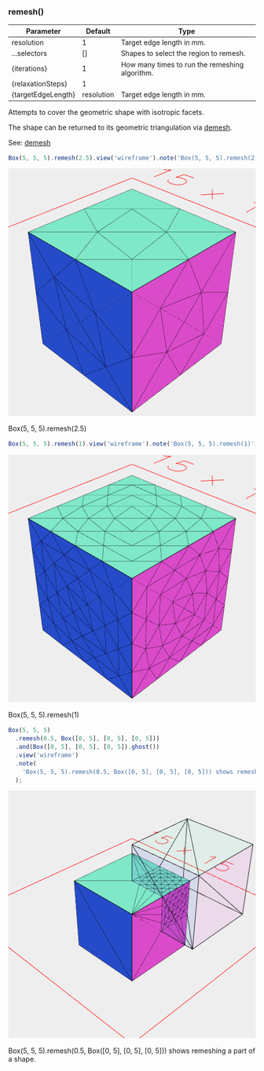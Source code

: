 ### remesh()
Parameter|Default|Type
---|---|---
resolution|1|Target edge length in mm.
...selectors|[]|Shapes to select the region to remesh.
{iterations}|1|How many times to run the remeshing algorithm.
{relaxationSteps}|1|
{targetEdgeLength}|resolution|Target edge length in mm.

Attempts to cover the geometric shape with isotropic facets.

The shape can be returned to its geometric triangulation via [demesh](../../nb/api/demesh.md).

See: [demesh](../../nb/api/demesh.md)

```JavaScript
Box(5, 5, 5).remesh(2.5).view('wireframe').note('Box(5, 5, 5).remesh(2.5)');
```

![Image](remesh.md.0.png)

Box(5, 5, 5).remesh(2.5)

```JavaScript
Box(5, 5, 5).remesh(1).view('wireframe').note('Box(5, 5, 5).remesh(1)');
```

![Image](remesh.md.1.png)

Box(5, 5, 5).remesh(1)

```JavaScript
Box(5, 5, 5)
  .remesh(0.5, Box([0, 5], [0, 5], [0, 5]))
  .and(Box([0, 5], [0, 5], [0, 5]).ghost())
  .view('wireframe')
  .note(
    'Box(5, 5, 5).remesh(0.5, Box([0, 5], [0, 5], [0, 5])) shows remeshing a part of a shape.'
  );
```

![Image](remesh.md.2.png)

Box(5, 5, 5).remesh(0.5, Box([0, 5], [0, 5], [0, 5])) shows remeshing a part of a shape.
